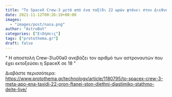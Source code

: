 ```yaml
---
title: "Το SpaceX Crew-3 μετά από ένα ταξίδι 22 ωρών φτάνει στον Διεθνή Διαστημικό Σταθμό - Δείτε live"
date: 2021-11-12T00:26:19+00:00
images:
  - "images/post/nasa.png"
author: "AstroBot"
categories: ["Ειδήσεις"]
tags: ["protothema.gr"]
draft: false
---
```


" Η αποστολή Crew-3\u00a0 ανεβάζει τον αριθμό των αστροναυτών που έχει εκτοξεύσει η SpaceX σε 18 "

Διαβάστε περισσότερα: https://www.protothema.gr/technology/article/1180795/to-spacex-crew-3-meta-apo-ena-taxidi-22-oron-ftanei-ston-diethni-diastimiko-stathmo-deite-live/
